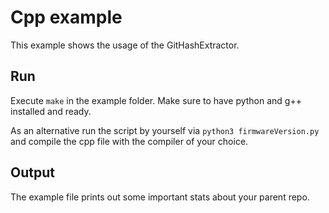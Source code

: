 # Cpp example

This example shows the usage of the GitHashExtractor.

## Run
Execute ```make``` in the example folder. Make sure to have python and g++ installed and ready.

As an alternative run the script by yourself via ```python3 firmwareVersion.py``` and compile the cpp file with the compiler of your choice.

## Output
The example file prints out some important stats about your parent repo.
